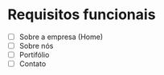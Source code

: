 # Requisitos funcionais

 - [ ] Sobre a empresa (Home)
 - [ ] Sobre nós
 - [ ] Portifólio
 - [ ] Contato
